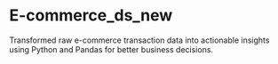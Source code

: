 # E-commerce_ds_new
Transformed raw e-commerce transaction data into actionable insights using Python and Pandas for better business decisions.
